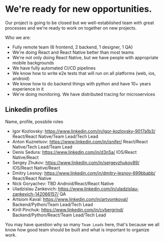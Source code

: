 # We're ready for new opportunities.

Our project is going to be closed but we well-established team with great processes and we're ready to work on together on new projects.

Who we are:

* Fully remote team (6 frontend, 2 backend, 1 designer, 1 QA)
* We're doing React and React Native better than most teams
* We're not only doing React Native, but we have people with appropriate mobile backgrounds
* We have fully automated CI/CD pipelines
* We know how to write e2e tests that will run on all platforms (web, ios, android)
* We know how to do backend things with python and have 10+ years experience in it
* We're doing monitoring. We have distributed tracing for microservices


## Linkedin profiles

Name, profile, possbile roles

* Igor Kozlovsky: https://www.linkedin.com/in/igor-kozlovsky-9017a1b3/ React/React Native/Team Lead/Tech Lead
* Anton Kuznetsov: https://www.linkedin.com/in/isnifer/ React/React Native/Tech Lead/Team Lead
* Denis Sedura: https://www.linkedin.com/in/d3n5a/ IOS/React Native/React
* Sergey Zhukov: https://www.linkedin.com/in/sergeyzhukov89/  IOS/React Native/React
* Dmitry Lesnoy: https://www.linkedin.com/in/dmitry-lesnoy-699bbabb/ React/React Native
* Nick Goryachev: TBD Android/React/React Native
* Uladzislau Zankevich: https://www.linkedin.com/in/uladzislau-zankevich-142066157/ QA
* Artsiom Kaval: https://www.linkedin.com/in/artyomkoval/ Backend/Python/Team Lead/Tech Lead
* Kirill Pinchuk: https://www.linkedin.com/in/cybergrind/ Backend/Python/React/Team Lead/Tech Lead


You may have question why so many `Team Leads` here, that's because we all know how good team should be built and what is important to organize work.
